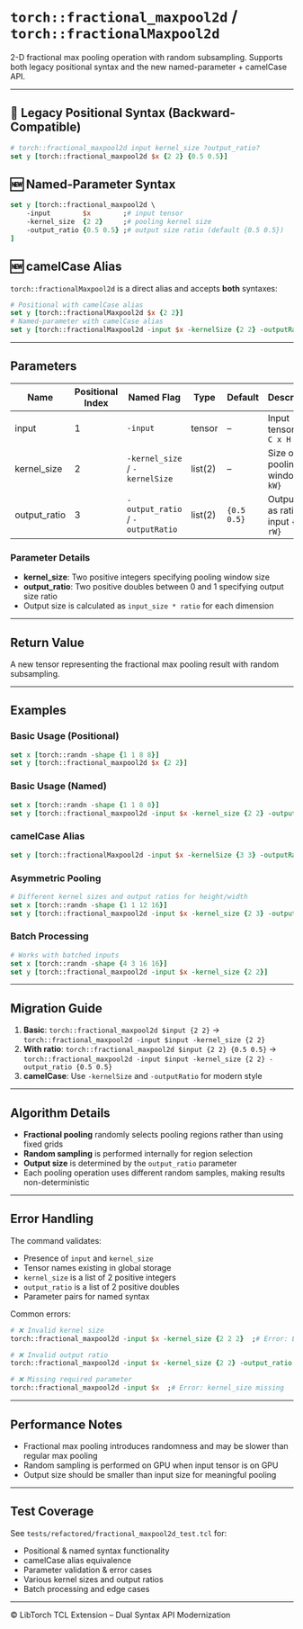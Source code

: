 # `torch::fractional_maxpool2d` / `torch::fractionalMaxpool2d`

2-D fractional max pooling operation with random subsampling.
Supports both legacy positional syntax and the new named-parameter + camelCase API.

---
## 📜 Legacy Positional Syntax (Backward-Compatible)
```tcl
# torch::fractional_maxpool2d input kernel_size ?output_ratio?
set y [torch::fractional_maxpool2d $x {2 2} {0.5 0.5}]
```

## 🆕 Named-Parameter Syntax
```tcl
set y [torch::fractional_maxpool2d \
    -input        $x        ;# input tensor
    -kernel_size  {2 2}     ;# pooling kernel size
    -output_ratio {0.5 0.5} ;# output size ratio (default {0.5 0.5})
]
```

## 🆕 camelCase Alias
`torch::fractionalMaxpool2d` is a direct alias and accepts **both** syntaxes:
```tcl
# Positional with camelCase alias
set y [torch::fractionalMaxpool2d $x {2 2}]
# Named-parameter with camelCase alias
set y [torch::fractionalMaxpool2d -input $x -kernelSize {2 2} -outputRatio {0.6 0.6}]
```

---
## Parameters
| Name | Positional Index | Named Flag | Type | Default | Description |
|------|------------------|------------|------|---------|-------------|
| input | 1 | `-input` | tensor | – | Input tensor `N x C x H x W` |
| kernel_size | 2 | `-kernel_size` / `-kernelSize` | list(2) | – | Size of pooling window `{kH kW}` |
| output_ratio | 3 | `-output_ratio` / `-outputRatio` | list(2) | `{0.5 0.5}` | Output size as ratio of input `{rH rW}` |

### Parameter Details
- **kernel_size**: Two positive integers specifying pooling window size
- **output_ratio**: Two positive doubles between 0 and 1 specifying output size ratio
- Output size is calculated as `input_size * ratio` for each dimension

---
## Return Value
A new tensor representing the fractional max pooling result with random subsampling.

---
## Examples

### Basic Usage (Positional)
```tcl
set x [torch::randn -shape {1 1 8 8}]
set y [torch::fractional_maxpool2d $x {2 2}]
```

### Basic Usage (Named)
```tcl
set x [torch::randn -shape {1 1 8 8}]
set y [torch::fractional_maxpool2d -input $x -kernel_size {2 2} -output_ratio {0.6 0.6}]
```

### camelCase Alias
```tcl
set y [torch::fractionalMaxpool2d -input $x -kernelSize {3 3} -outputRatio {0.3 0.7}]
```

### Asymmetric Pooling
```tcl
# Different kernel sizes and output ratios for height/width
set x [torch::randn -shape {1 1 12 16}]
set y [torch::fractional_maxpool2d -input $x -kernel_size {2 3} -output_ratio {0.4 0.8}]
```

### Batch Processing
```tcl
# Works with batched inputs
set x [torch::randn -shape {4 3 16 16}]
set y [torch::fractional_maxpool2d -input $x -kernel_size {2 2}]
```

---
## Migration Guide
1. **Basic**: `torch::fractional_maxpool2d $input {2 2}` → `torch::fractional_maxpool2d -input $input -kernel_size {2 2}`
2. **With ratio**: `torch::fractional_maxpool2d $input {2 2} {0.5 0.5}` → `torch::fractional_maxpool2d -input $input -kernel_size {2 2} -output_ratio {0.5 0.5}`
3. **camelCase**: Use `-kernelSize` and `-outputRatio` for modern style

---
## Algorithm Details
- **Fractional pooling** randomly selects pooling regions rather than using fixed grids
- **Random sampling** is performed internally for region selection
- **Output size** is determined by the `output_ratio` parameter
- Each pooling operation uses different random samples, making results non-deterministic

---
## Error Handling
The command validates:
* Presence of `input` and `kernel_size`
* Tensor names existing in global storage
* `kernel_size` is a list of 2 positive integers
* `output_ratio` is a list of 2 positive doubles
* Parameter pairs for named syntax

Common errors:
```tcl
# ❌ Invalid kernel size
torch::fractional_maxpool2d -input $x -kernel_size {2 2 2}  ;# Error: Expected 2 integers

# ❌ Invalid output ratio
torch::fractional_maxpool2d -input $x -kernel_size {2 2} -output_ratio {0.0 0.5}  ;# Error: Must be positive

# ❌ Missing required parameter
torch::fractional_maxpool2d -input $x  ;# Error: kernel_size missing
```

---
## Performance Notes
- Fractional max pooling introduces randomness and may be slower than regular max pooling
- Random sampling is performed on GPU when input tensor is on GPU
- Output size should be smaller than input size for meaningful pooling

---
## Test Coverage
See `tests/refactored/fractional_maxpool2d_test.tcl` for:
* Positional & named syntax functionality
* camelCase alias equivalence
* Parameter validation & error cases
* Various kernel sizes and output ratios
* Batch processing and edge cases

---
© LibTorch TCL Extension – Dual Syntax API Modernization 